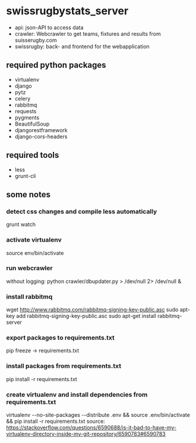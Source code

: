 swissrugbystats_server
======================

- api: json-API to access data
- crawler: Webcrawler to get teams, fixtures and results from suisserugby.com
- swissrugby: back- and frontend for the webapplication


required python packages
------------------------
- virtualenv
- django
- pytz
- celery
- rabbitmq
- requests
- pygments
- BeautifulSoup
- djangorestframework
- django-cors-headers

required tools
--------------
- less
- grunt-cli

some notes
----------

### detect css changes and compile less automatically
grunt watch

### activate virtualenv
source env/bin/activate

### run webcrawler
without logging:
python crawler/dbupdater.py > /dev/null 2> /dev/null &

### install rabbitmq
wget http://www.rabbitmq.com/rabbitmq-signing-key-public.asc
sudo apt-key add rabbitmq-signing-key-public.asc
sudo apt-get install rabbitmq-server

### export packages to requirements.txt
pip freeze -> requirements.txt

### install packages from requirements.txt
pip install -r requirements.txt

### create virtualenv and install dependencies from requirements.txt
virtualenv --no-site-packages --distribute .env && source .env/bin/activate && pip install -r requirements.txt
source: https://stackoverflow.com/questions/6590688/is-it-bad-to-have-my-virtualenv-directory-inside-my-git-repository/6590783#6590783
